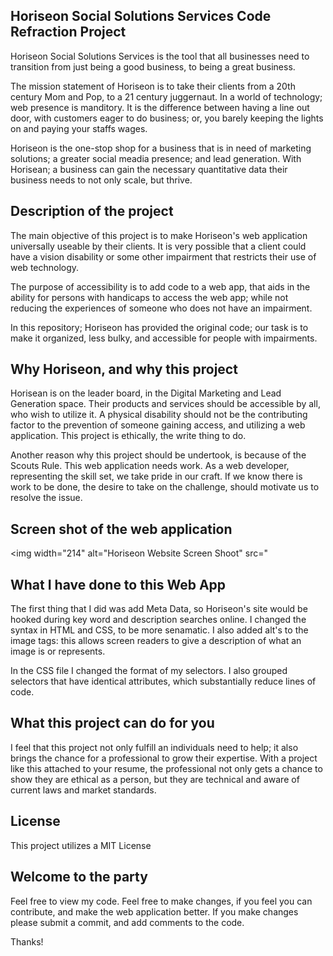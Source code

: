 ## Horiseon Social Solutions Services Code Refraction Project
Horiseon Social Solutions Services is the tool that all businesses need to transition from just being a good business, to being a great business.

The mission statement of Horiseon is to take their clients from a 20th century Mom and Pop, to a 21 century juggernaut. In a world of technology; web presence is manditory. It is the difference between having a line out door, with customers eager to do business; or, you barely keeping the lights on and paying your staffs wages.

Horiseon is the one-stop shop for a business that is in need of marketing solutions; a greater social meadia presence; and lead generation.
With Horisean; a business can gain the necessary quantitative data their business needs to not only scale, but thrive.

## Description of the project
The main objective of this project is to make Horiseon's web application universally useable by their clients. It is very possible that a client could have a vision disability or some other impairment that restricts their use of web technology. 

The purpose of accessibility is to add code to a web app, that aids in the ability for persons with handicaps to access the web app; while not reducing the experiences of someone who does not have an impairment. 

In this repository; Horiseon has provided the original code; our task is to make it organized, less bulky, and accessible for people with impairments. 

## Why Horiseon, and why this project
Horisean is on the leader board, in the Digital Marketing and Lead Generation space. Their products and services should be accessible by all, who wish to utilize it. A physical disability should not be the contributing factor to the prevention of someone gaining access, and utilizing a web application. This project is ethically, the write thing to do. 

Another reason why this project should be undertook, is because of the Scouts Rule. This web application needs work. As a web developer, representing the skill set, we take pride in our craft. If we know there is work to be done, the desire to take on the challenge, should motivate us to resolve the issue.

## Screen shot of the web application
<img width="214" alt="Horiseon Website Screen Shoot" src="

## What I have done to this Web App
The first thing that I did was add Meta Data, so Horiseon's site would be hooked during key word and description searches online. I changed the syntax in HTML and CSS, to be more senamatic. I also added alt's to the image tags: this allows screen readers to give a description of what an image is or represents. 

In the CSS file I changed the format of my selectors. I also grouped selectors that have identical attributes, which substantially reduce lines of code.

## What this project can do for you
I feel that this project not only fulfill an individuals need to help; it also brings the chance for a professional to grow their expertise. With a project like this attached to your resume, the professional not only gets a chance to show they are ethical as a person, but they are technical and aware of current laws and market standards.

## License
This project utilizes a MIT License

## Welcome to the party
Feel free to view my code. Feel free to make changes, if you feel you can contribute, and make the web application better. If you make changes please submit a commit, and add comments to the code.

Thanks!

